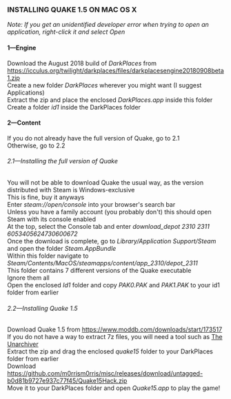 ### INSTALLING QUAKE 1.5 ON MAC OS X

*Note: If you get an unidentified developer error when trying to open an application, right-click it and select Open*

#### 1—Engine
Download the August 2018 build of *DarkPlaces* from <https://icculus.org/twilight/darkplaces/files/darkplacesengine20180908beta1.zip>  
Create a new folder *DarkPlaces* wherever you might want (I suggest Applications)  
Extract the zip and place the enclosed *DarkPlaces.app* inside this folder  
Create a folder *id1* inside the DarkPlaces folder  

#### 2—Content
If you do not already have the full version of Quake, go to 2.1  
Otherwise, go to 2.2  

###### 2.1—Installing the full version of Quake
You will not be able to download Quake the usual way, as the version distributed with Steam is Windows-exclusive  
This is fine, buy it anyways  
Enter *steam://open/console* into your browser's search bar  
Unless you have a family account (you probably don't) this should open Steam with its console enabled  
At the top, select the Console tab and enter *download_depot 2310 2311 6053405624730600672*  
Once the download is complete, go to *Library/Application Support/Steam* and open the folder *Steam.AppBundle*  
Within this folder navigate to *Steam/Contents/MacOS/steamapps/content/app_2310/depot_2311*  
This folder contains 7 different versions of the Quake executable  
Ignore them all  
Open the enclosed *Id1* folder and copy *PAK0.PAK* and *PAK1.PAK* to your id1 folder from earlier  

###### 2.2—Installing Quake 1.5
Download Quake 1.5 from <https://www.moddb.com/downloads/start/173517>  
If you do not have a way to extract 7z files, you will need a tool such as [The Unarchiver](https://theunarchiver.com/)  
Extract the zip and drag the enclosed *quake15* folder to your DarkPlaces folder from earlier  
Download <https://github.com/m0rrism0rris/misc/releases/download/untagged-b0d81b9727e937c77f45/Quake15Hack.zip>  
Move it to your DarkPlaces folder and open *Quake15.app* to play the game!

